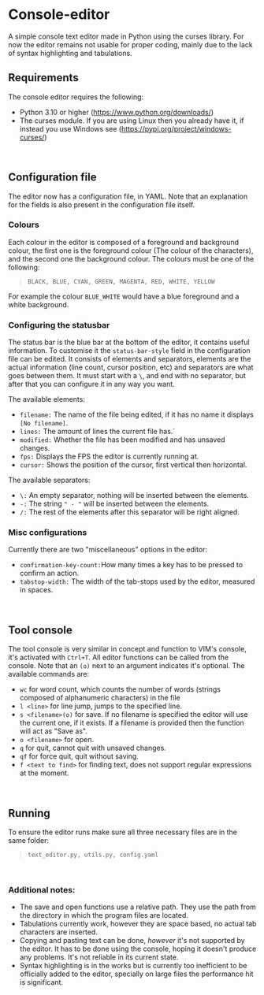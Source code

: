 # Console-editor
A simple console text editor made in Python using the curses library. For now the editor remains not usable for proper coding, mainly due to the lack of syntax highlighting and tabulations.

## Requirements
The console editor requires the following:
- Python 3.10 or higher (https://www.python.org/downloads/)
- The curses module. If you are using Linux then you already have it, if instead you use Windows see (https://pypi.org/project/windows-curses/)

<br/>

## Configuration file
The editor now has a configuration file, in YAML. Note that an explanation for the fields is also present in the configuration file itself.

### Colours
Each colour in the editor is composed of a foreground and background colour, the first one is the foreground colour (The colour of the characters), and the second one the background colour. The colours must be one of the following:
> ``BLACK, BLUE, CYAN, GREEN, MAGENTA, RED, WHITE, YELLOW``

For example the colour ``BLUE_WHITE`` would have a blue foreground and a white background.

### Configuring the statusbar
The status bar is the blue bar at the bottom of the editor, it contains useful information. To customise it the ``status-bar-style`` field in the configuration file can be edited. It consists of elements and separators, elements are the actual information (line count, cursor position, etc) and separators are what goes between them.  It must start with a ``\``, and end with no separator, but after that you can configure it in any way you want.

The available elements:
* ``filename:`` The name of the file being edited, if it has no name it displays ``[No filename]``.
* ``lines:`` The amount of lines the current file has.`
* ``modified:`` Whether the file has been modified and has unsaved changes.
* ``fps:`` Displays the FPS the editor is currently running at.
* ``cursor:`` Shows the position of the cursor, first vertical then horizontal.

The available separators:
* ``\:`` An empty separator, nothing will be inserted between the elements.
* ``-:`` The string ``" - "`` will be inserted between the elements.
* ``/:`` The rest of the elements after this separator will be right aligned.

### Misc configurations
Currently there are two "miscellaneous" options in the editor:
* ``confirmation-key-count:``How many times a key has to be pressed to confirm an action.
* ``tabstop-width:`` The width of the tab-stops used by the editor, measured in spaces.

<br/>
 
## Tool console
The tool console is very similar in concept and function to VIM's console, it's activated with ``Ctrl+T``. All editor functions can be called from the console. Note that an ``(o)`` next to an argument indicates it's optional. The available commands are:
* ``wc`` for word count, which counts the number of words (strings composed of alphanumeric characters) in the file
* ``l <line>`` for line jump, jumps to the specified line.
* ``s <filename>(o)`` for save. If no filename is specified the editor will use the current one, if it exists. If a filename is provided then the function will act as "Save as".
* ``o <filename>`` for open.
* ``q`` for quit, cannot quit with unsaved changes.
* ``qf`` for force quit, quit without saving.
* ``f <text to find>`` for finding text, does not support regular expressions at the moment.

<br/>

## Running
To ensure the editor runs make sure all three necessary files are in the same folder:
> ``text_editor.py, utils.py, config.yaml``

<br/>

### Additional notes:
* The save and open functions use a relative path. They use the path from the directory in which the program files are located.
* Tabulations currently work, however they are space based, no actual tab characters are inserted.
* Copying and pasting text can be done, _however_ it's not supported by the editor. It has to be done using the console, hoping it doesn't produce any problems. It's not reliable in its current state.
* Syntax highlighting is in the works but is currently too inefficient to be officially added to the editor, specially on large files the performance hit is significant.
